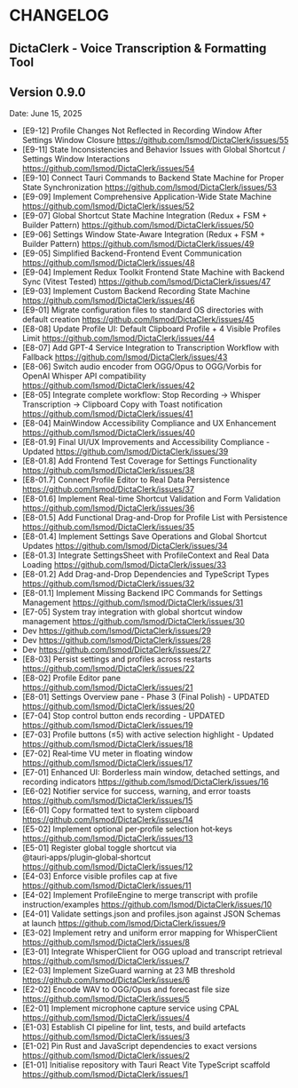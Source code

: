 # CHANGELOG

## DictaClerk - Voice Transcription & Formatting Tool

## Version 0.9.0

Date: June 15, 2025

- [E9-12] Profile Changes Not Reflected in Recording Window After Settings Window Closure https://github.com/lsmod/DictaClerk/issues/55
- [E9-11] State Inconsistencies and Behavior Issues with Global Shortcut / Settings Window Interactions https://github.com/lsmod/DictaClerk/issues/54
- [E9-10] Connect Tauri Commands to Backend State Machine for Proper State Synchronization https://github.com/lsmod/DictaClerk/issues/53
- [E9-09] Implement Comprehensive Application-Wide State Machine https://github.com/lsmod/DictaClerk/issues/52
- [E9-07] Global Shortcut State Machine Integration (Redux + FSM + Builder Pattern) https://github.com/lsmod/DictaClerk/issues/50
- [E9-06] Settings Window State-Aware Integration (Redux + FSM + Builder Pattern) https://github.com/lsmod/DictaClerk/issues/49
- [E9-05] Simplified Backend-Frontend Event Communication https://github.com/lsmod/DictaClerk/issues/48
- [E9-04] Implement Redux Toolkit Frontend State Machine with Backend Sync (Vitest Tested) https://github.com/lsmod/DictaClerk/issues/47
- [E9-03] Implement Custom Backend Recording State Machine https://github.com/lsmod/DictaClerk/issues/46
- [E9-01] Migrate configuration files to standard OS directories with default creation https://github.com/lsmod/DictaClerk/issues/45
- [E8-08] Update Profile UI: Default Clipboard Profile + 4 Visible Profiles Limit https://github.com/lsmod/DictaClerk/issues/44
- [E8-07] Add GPT-4 Service Integration to Transcription Workflow with Fallback https://github.com/lsmod/DictaClerk/issues/43
- [E8-06] Switch audio encoder from OGG/Opus to OGG/Vorbis for OpenAI Whisper API compatibility https://github.com/lsmod/DictaClerk/issues/42
- [E8-05] Integrate complete workflow: Stop Recording → Whisper Transcription → Clipboard Copy with Toast notification https://github.com/lsmod/DictaClerk/issues/41
- [E8-04] MainWindow Accessibility Compliance and UX Enhancement https://github.com/lsmod/DictaClerk/issues/40
- [E8-01.9] Final UI/UX Improvements and Accessibility Compliance - Updated https://github.com/lsmod/DictaClerk/issues/39
- [E8-01.8] Add Frontend Test Coverage for Settings Functionality https://github.com/lsmod/DictaClerk/issues/38
- [E8-01.7] Connect Profile Editor to Real Data Persistence https://github.com/lsmod/DictaClerk/issues/37
- [E8-01.6] Implement Real-time Shortcut Validation and Form Validation https://github.com/lsmod/DictaClerk/issues/36
- [E8-01.5] Add Functional Drag-and-Drop for Profile List with Persistence https://github.com/lsmod/DictaClerk/issues/35
- [E8-01.4] Implement Settings Save Operations and Global Shortcut Updates https://github.com/lsmod/DictaClerk/issues/34
- [E8-01.3] Integrate SettingsSheet with ProfileContext and Real Data Loading https://github.com/lsmod/DictaClerk/issues/33
- [E8-01.2] Add Drag-and-Drop Dependencies and TypeScript Types https://github.com/lsmod/DictaClerk/issues/32
- [E8-01.1] Implement Missing Backend IPC Commands for Settings Management https://github.com/lsmod/DictaClerk/issues/31
- [E7-05] System tray integration with global shortcut window management https://github.com/lsmod/DictaClerk/issues/30
- Dev https://github.com/lsmod/DictaClerk/issues/29
- Dev https://github.com/lsmod/DictaClerk/issues/28
- Dev https://github.com/lsmod/DictaClerk/issues/27
- [E8-03] Persist settings and profiles across restarts https://github.com/lsmod/DictaClerk/issues/22
- [E8-02] Profile Editor pane https://github.com/lsmod/DictaClerk/issues/21
- [E8-01] Settings Overview pane - Phase 3 (Final Polish) - UPDATED https://github.com/lsmod/DictaClerk/issues/20
- [E7-04] Stop control button ends recording - UPDATED https://github.com/lsmod/DictaClerk/issues/19
- [E7-03] Profile buttons (≤5) with active selection highlight - Updated https://github.com/lsmod/DictaClerk/issues/18
- [E7-02] Real‑time VU meter in floating window https://github.com/lsmod/DictaClerk/issues/17
- [E7-01] Enhanced UI: Borderless main window, detached settings, and recording indicators https://github.com/lsmod/DictaClerk/issues/16
- [E6-02] Notifier service for success, warning, and error toasts https://github.com/lsmod/DictaClerk/issues/15
- [E6-01] Copy formatted text to system clipboard https://github.com/lsmod/DictaClerk/issues/14
- [E5-02] Implement optional per‑profile selection hot‑keys https://github.com/lsmod/DictaClerk/issues/13
- [E5-01] Register global toggle shortcut via @tauri‑apps/plugin‑global‑shortcut https://github.com/lsmod/DictaClerk/issues/12
- [E4-03] Enforce visible profiles cap at five https://github.com/lsmod/DictaClerk/issues/11
- [E4-02] Implement ProfileEngine to merge transcript with profile instruction/examples https://github.com/lsmod/DictaClerk/issues/10
- [E4-01] Validate settings.json and profiles.json against JSON Schemas at launch https://github.com/lsmod/DictaClerk/issues/9
- [E3-02] Implement retry and uniform error mapping for WhisperClient https://github.com/lsmod/DictaClerk/issues/8
- [E3-01] Integrate WhisperClient for OGG upload and transcript retrieval https://github.com/lsmod/DictaClerk/issues/7
- [E2-03] Implement SizeGuard warning at 23 MB threshold https://github.com/lsmod/DictaClerk/issues/6
- [E2-02] Encode WAV to OGG/Opus and forecast file size https://github.com/lsmod/DictaClerk/issues/5
- [E2-01] Implement microphone capture service using CPAL https://github.com/lsmod/DictaClerk/issues/4
- [E1-03] Establish CI pipeline for lint, tests, and build artefacts https://github.com/lsmod/DictaClerk/issues/3
- [E1-02] Pin Rust and JavaScript dependencies to exact versions https://github.com/lsmod/DictaClerk/issues/2
- [E1-01] Initialise repository with Tauri React Vite TypeScript scaffold https://github.com/lsmod/DictaClerk/issues/1
